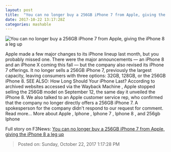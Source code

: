 ```yaml
---
layout: post
title:  "You can no longer buy a 256GB iPhone 7 from Apple, giving the iPhone 8 a leg up"
date: 2017-10-22 13:17:28Z
categories: mashable
---
```


![You can no longer buy a 256GB iPhone 7 from Apple, giving the iPhone 8 a leg up](https://i.amz.mshcdn.com/kkCrvhw19hLxrLnpxwuagJ9YXvM=/1200x630/2017%2F10%2F22%2F45%2F914f003aeb104f8b96e2ccd81b49785c.da8ba.jpg)

Apple made a few major changes to its iPhone lineup last month, but you probably missed one. There were the major announcements — an iPhone 8 and an iPhone X coming this fall — but the company also revised its iPhone 7 offerings. It no longer sells a 256GB iPhone 7, previously the largest capacity, leaving consumers with three options: 32GB, 128GB, or the 256GB iPhone 8. SEE ALSO: How Long Should Your iPhone Last? According to archived websites accessed via the Wayback Machine , Apple stopped selling the 256GB model on September 12, the same day it unveiled the iPhone 8. We also talked to an Apple customer service rep, who confirmed that the company no longer directly offers a 256GB iPhone 7. A spokesperson for the company didn't respond to our request for comment. Read more... More about Apple , Iphone , Iphone 7 , Iphone 8 , and 256gb Iphone


Full story on F3News: [You can no longer buy a 256GB iPhone 7 from Apple, giving the iPhone 8 a leg up](http://www.f3nws.com/n/H3PqNH)

> Posted on: Sunday, October 22, 2017 1:17:28 PM
